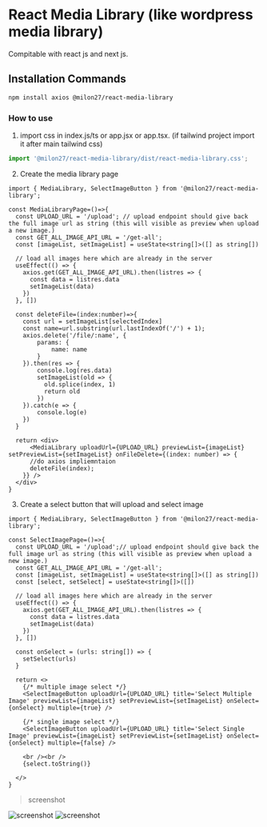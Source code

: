 # React Media Library (like wordpress media library)

Compitable with react js and next js.

## Installation Commands

```bash
npm install axios @milon27/react-media-library
```

### How to use

1. import css in index.js/ts or app.jsx or app.tsx. (if tailwind project import it after main tailwind css)

```ts
import '@milon27/react-media-library/dist/react-media-library.css';
```
2. Create the media library page

```tsx
import { MediaLibrary, SelectImageButton } from '@milon27/react-media-library';

const MediaLibraryPage=()=>{
  const UPLOAD_URL = '/upload'; // upload endpoint should give back the full image url as string (this will visible as preview when upload a new image.) 
  const GET_ALL_IMAGE_API_URL = '/get-all';
  const [imageList, setImageList] = useState<string[]>([] as string[])
  
  // load all images here which are already in the server
  useEffect(() => {
    axios.get(GET_ALL_IMAGE_API_URL).then(listres => {
      const data = listres.data
      setImageList(data)
    })
  }, [])

  const deleteFile=(index:number)=>{
    const url = setImageList[selectedIndex]
    const name=url.substring(url.lastIndexOf('/') + 1);
    axios.delete('/file/:name', {
        params: {
            name: name
        }
    }).then(res => {
        console.log(res.data)
        setImageList(old => {
          old.splice(index, 1)
          return old
        })
    }).catch(e => {
        console.log(e)
    })
  }

  return <div>
      <MediaLibrary uploadUrl={UPLOAD_URL} previewList={imageList} setPreviewList={setImageList} onFileDelete={(index: number) => {
      //do axios impliemntaion
      deleteFile(index);
    }} />
  </div>
}

```

3. Create a select button that will upload and select image

```tsx
import { MediaLibrary, SelectImageButton } from '@milon27/react-media-library';

const SelectImagePage=()=>{
  const UPLOAD_URL = '/upload';// upload endpoint should give back the full image url as string (this will visible as preview when upload a new image.)
  const GET_ALL_IMAGE_API_URL = '/get-all';
  const [imageList, setImageList] = useState<string[]>([] as string[])
  const [select, setSelect] = useState<string[]>([])
  
  // load all images here which are already in the server
  useEffect(() => {
    axios.get(GET_ALL_IMAGE_API_URL).then(listres => {
      const data = listres.data
      setImageList(data)
    })
  }, [])

  const onSelect = (urls: string[]) => {
    setSelect(urls)
  }

  return <>
    {/* multiple image select */}
    <SelectImageButton uploadUrl={UPLOAD_URL} title='Select Multiple Image' previewList={imageList} setPreviewList={setImageList} onSelect={onSelect} multiple={true} />

    {/* single image select */}
    <SelectImageButton uploadUrl={UPLOAD_URL} title='Select Single Image' previewList={imageList} setPreviewList={setImageList} onSelect={onSelect} multiple={false} />

    <br /><br />
    {select.toString()}

  </>
}

```

> screenshot

![screenshot](https://github.com/milon27/react-media-ilbrary/raw/master/media-lib.png)
![screenshot](https://github.com/milon27/react-media-ilbrary/raw/master/media-lib-select.png)

